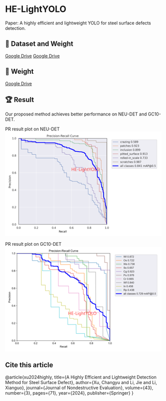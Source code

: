 # HE-LightYOLO   
Paper: A highly efficient and lightweight YOLO for steel surface defects detection.

## :open_file_folder: Dataset and Weight
[Google Drive](https://drive.google.com/drive/folders/1il-h-ijcIpq4LUIcwOvegy7BqeBCabf9?usp=drive_link)
[Google Drive](https://drive.google.com/drive/folders/1A0UFpEhH_Wa98OvncSeX5IXnuCNOyF-J?usp=drive_link)

## :open_file_folder: Weight
[Google Drive](https://drive.google.com/drive/folders/1D2u82IgJvb5dgvbWSDDkixV1URJBTvRZ?usp=drive_link)

## :trophy: Result
Our proposed method achieves better performance on NEU-DET and GC10-DET.

PR result plot on NEU-DET
<img src="assets/PR_curve1.png">

PR result plot on GC10-DET
<img src="assets/PR_curve2.png">

## Cite this article

@article{xu2024highly,
  title={A Highly Efficient and Lightweight Detection Method for Steel Surface Defect},
  author={Xu, Changyu and Li, Jie and Li, Xianguo},
  journal={Journal of Nondestructive Evaluation},
  volume={43},
  number={3},
  pages={71},
  year={2024},
  publisher={Springer}
}
